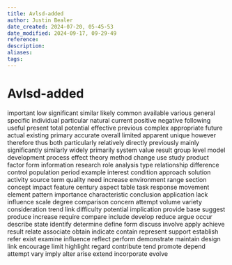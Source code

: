 ```yaml
---
title: Avlsd-added
author: Justin Bealer
date_created: 2024-07-20, 05-45-53
date_modified: 2024-09-17, 09-29-49
reference: 
description: 
aliases: 
tags: 
---
```

# Avlsd-added
important
low
significant
similar
likely
common
available
various
general
specific
individual
particular
natural
current
positive
negative
following
useful
present
total
potential
effective
previous
complex
appropriate
future
actual
existing
primary
accurate
overall
limited
apparent
unique
however
therefore
thus
both
particularly
relatively
directly
previously
mainly
significantly
similarly
widely
primarily
system
value
result
group
level
model
development
process
effect
theory
method
change
use
study
product
factor
form
information
research
role
analysis
type
relationship
difference
control
population
period
example
interest
condition
approach
solution
activity
source
term
quality
need
increase
environment
range
section
concept
impact
feature
century
aspect
table
task
response
movement
element
pattern
importance
characteristic
conclusion
application
lack
influence
scale
degree
comparison
concern
attempt
volume
variety
consideration
trend
link
difficulty
potential
implication
provide
base
suggest
produce
increase
require
compare
include
develop
reduce
argue
occur
describe
state
identify
determine
define
form
discuss
involve
apply
achieve
result
relate
associate
obtain
indicate
contain
represent
support
establish
refer
exist
examine
influence
reflect
perform
demonstrate
maintain
design
link
encourage
limit
highlight
regard
contribute
tend
promote
depend
attempt
vary
imply
alter
arise
extend
incorporate
evolve
